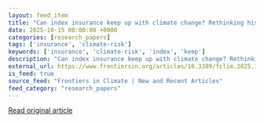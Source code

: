 ```yaml
---
layout: feed_item
title: "Can index insurance keep up with climate change? Rethinking historical data models"
date: 2025-10-15 00:00:00 +0000
categories: [research_papers]
tags: ['insurance', 'climate-risk']
keywords: ['insurance', 'climate-risk', 'index', 'keep']
description: "Can index insurance keep up with climate change? Rethinking historical data models"
external_url: https://www.frontiersin.org/articles/10.3389/fclim.2025.1649540
is_feed: true
source_feed: "Frontiers in Climate | New and Recent Articles"
feed_category: "research_papers"
---
```




[Read original article](https://www.frontiersin.org/articles/10.3389/fclim.2025.1649540)
